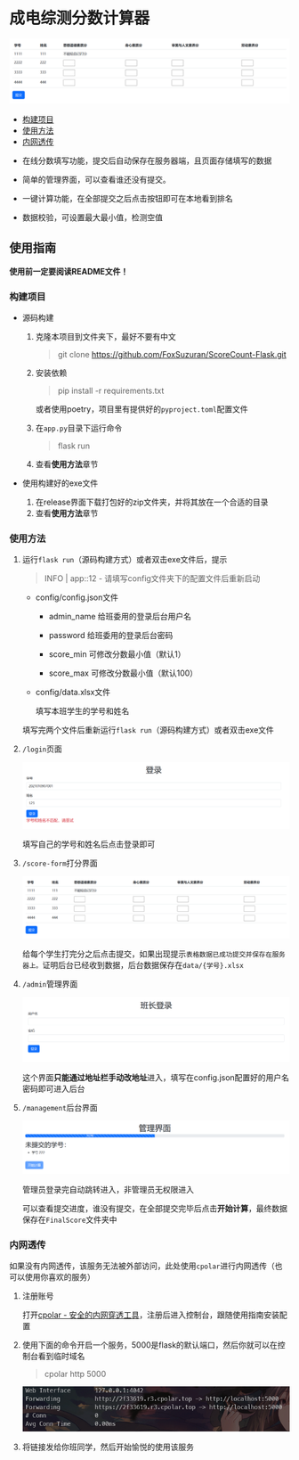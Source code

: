 # 成电综测分数计算器

![image-20230904154040945](README.assets/image-20230904154040945.png)



* [构建项目](#构建项目)
* [使用方法](#使用方法)
* [内网透传](#内网透传)



- 在线分数填写功能，提交后自动保存在服务器端，且页面存储填写的数据
- 简单的管理界面，可以查看谁还没有提交。

- 一键计算功能，在全部提交之后点击按钮即可在本地看到排名

- 数据校验，可设置最大最小值，检测空值

## 使用指南

**使用前一定要阅读README文件！**

### 构建项目

- 源码构建

  1. 克隆本项目到文件夹下，最好不要有中文

     > git clone https://github.com/FoxSuzuran/ScoreCount-Flask.git

  2. 安装依赖

     > pip install -r requirements.txt

     或者使用poetry，项目里有提供好的`pyproject.toml`配置文件

  3. 在`app.py`目录下运行命令

     > flask run

  4. 查看**使用方法**章节

- 使用构建好的exe文件

  1. 在release界面下载打包好的zip文件夹，并将其放在一个合适的目录
  2. 查看**使用方法**章节

### 使用方法

1. 运行`flask run`（源码构建方式）或者双击exe文件后，提示

   > INFO     | app:<module>:12 - 请填写config文件夹下的配置文件后重新启动

   - config/config.json文件

     - admin_name 给班委用的登录后台用户名

     - password 给班委用的登录后台密码

     - score_min 可修改分数最小值（默认1）

     - score_max 可修改分数最小值（默认100）

   - config/data.xlsx文件

     填写本班学生的学号和姓名

   填写完两个文件后重新运行`flask run`（源码构建方式）或者双击exe文件

2. `/login`页面

   ![image-20230904183216353](README.assets/image-20230904183216353.png)

   填写自己的学号和姓名后点击登录即可

3. `/score-form`打分界面

   ![image-20230904163554908](README.assets/image-20230904163554908.png)

   给每个学生打完分之后点击提交，如果出现提示`表格数据已成功提交并保存在服务器上。`证明后台已经收到数据，后台数据保存在`data/{学号}.xlsx`

4. `/admin`管理界面

   ![image-20230904163811442](README.assets/image-20230904163811442.png)

   这个界面**只能通过地址栏手动改地址**进入，填写在config.json配置好的用户名密码即可进入后台

5. `/management`后台界面

   ![image-20230904163928642](README.assets/image-20230904163928642.png)

   管理员登录完自动跳转进入，非管理员无权限进入

   可以查看提交进度，谁没有提交，在全部提交完毕后点击**开始计算**，最终数据保存在`FinalScore`文件夹中

### 内网透传

如果没有内网透传，该服务无法被外部访问，此处使用`cpolar`进行内网透传（也可以使用你喜欢的服务）

1. 注册账号

   打开[cpolar - 安全的内网穿透工具](https://www.cpolar.com/)，注册后进入控制台，跟随使用指南安装配置

2. 使用下面的命令开启一个服务，5000是flask的默认端口，然后你就可以在控制台看到临时域名

   > cpolar http 5000

   ![image-20230904164552009](README.assets/image-20230904164552009.png)

3. 将链接发给你班同学，然后开始愉悦的使用该服务
